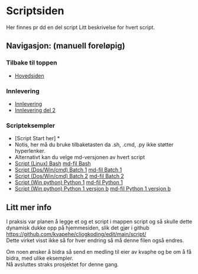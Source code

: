 # Scriptsiden
Her finnes pr dd en del script
Litt beskrivelse for hvert script.

## Navigasjon: (manuell foreløpig)
### Tilbake til toppen
- [Hovedsiden](../README.md)
### Innlevering
- [Innlevering](../innlevering/innlevering001.md)
- [Innlevering del 2](../innlevering/innlevering002_lite_tekst_noe_kode.md)
### Scripteksempler
- [Script Start her] * 
- Notis, her må du bruke tilbaketasten da .sh, .cmd, .py ikke støtter hyperlenker.
- Alternativt kan du velge md-versjonen av hvert script
- [Script (Linux) Bash](./bash01.sh) [md-fil Bash](./bash01.sh) 
- [Script (Dos/Win/cmd) Batch 1](./batch01.cmd) [md-fil Batch 1](./batch01_cmd.md) 
- [Script (Dos/Win/cmd) Batch 2](./batch02.cmd) [md-fil Batch 2](./batch02_cmd.md)
- [Script (Win python) Python 1](./python01.py) [md-fil Python 1](./python01_py.md)
- [Script (Win python) Python 1 versjon b](./python01b.py) [md-fil Python 1 versjon b](./python01b_py.md)
<!-- 
- [Script (Linux python) Python 2](./python02.py) NB ikke klar enda 
- [Script (OS uavhengig python) Python 3](./python03.py) NB ikke klar enda 
-->


## Litt mer info
I praksis var planen å legge et og et script i mappen script og så skulle dette dynamisk dukke opp på hjemmesiden, slik det gjør i github  
https://github.com/kvapehe/cliogkoding/edit/main/script/  
Dette virket visst ikke så for hver endring så må denne filen også endres.

Om noen ønsker å bidra så send en medling til eier av kvaphe og be om å få bidra, med ulike eksempler.  
Nå avsluttes straks prosjektet for denne gang.
